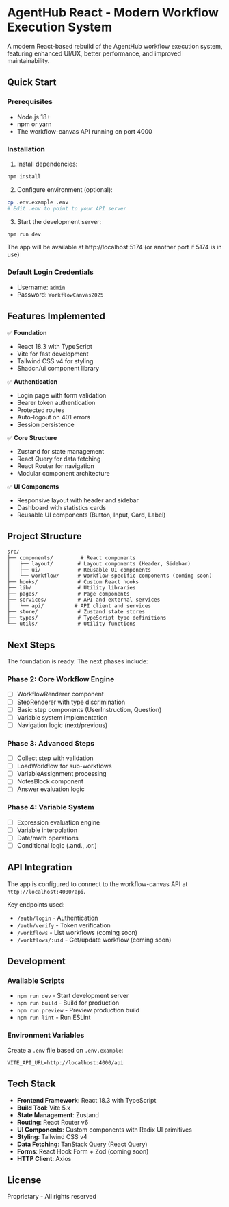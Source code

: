 # AgentHub React - Modern Workflow Execution System

A modern React-based rebuild of the AgentHub workflow execution system, featuring enhanced UI/UX, better performance, and improved maintainability.

## Quick Start

### Prerequisites
- Node.js 18+ 
- npm or yarn
- The workflow-canvas API running on port 4000

### Installation

1. Install dependencies:
```bash
npm install
```

2. Configure environment (optional):
```bash
cp .env.example .env
# Edit .env to point to your API server
```

3. Start the development server:
```bash
npm run dev
```

The app will be available at http://localhost:5174 (or another port if 5174 is in use)

### Default Login Credentials
- Username: `admin`
- Password: `WorkflowCanvas2025`

## Features Implemented

✅ **Foundation**
- React 18.3 with TypeScript
- Vite for fast development
- Tailwind CSS v4 for styling
- Shadcn/ui component library

✅ **Authentication**
- Login page with form validation
- Bearer token authentication
- Protected routes
- Auto-logout on 401 errors
- Session persistence

✅ **Core Structure**
- Zustand for state management
- React Query for data fetching
- React Router for navigation
- Modular component architecture

✅ **UI Components**
- Responsive layout with header and sidebar
- Dashboard with statistics cards
- Reusable UI components (Button, Input, Card, Label)

## Project Structure

```
src/
├── components/         # React components
│   ├── layout/        # Layout components (Header, Sidebar)
│   ├── ui/            # Reusable UI components
│   └── workflow/      # Workflow-specific components (coming soon)
├── hooks/             # Custom React hooks
├── lib/               # Utility libraries
├── pages/             # Page components
├── services/          # API and external services
│   └── api/          # API client and services
├── store/             # Zustand state stores
├── types/             # TypeScript type definitions
└── utils/             # Utility functions
```

## Next Steps

The foundation is ready. The next phases include:

### Phase 2: Core Workflow Engine
- [ ] WorkflowRenderer component
- [ ] StepRenderer with type discrimination
- [ ] Basic step components (UserInstruction, Question)
- [ ] Variable system implementation
- [ ] Navigation logic (next/previous)

### Phase 3: Advanced Steps
- [ ] Collect step with validation
- [ ] LoadWorkflow for sub-workflows
- [ ] VariableAssignment processing
- [ ] NotesBlock component
- [ ] Answer evaluation logic

### Phase 4: Variable System
- [ ] Expression evaluation engine
- [ ] Variable interpolation
- [ ] Date/math operations
- [ ] Conditional logic (.and., .or.)

## API Integration

The app is configured to connect to the workflow-canvas API at `http://localhost:4000/api`. 

Key endpoints used:
- `/auth/login` - Authentication
- `/auth/verify` - Token verification
- `/workflows` - List workflows (coming soon)
- `/workflows/:uid` - Get/update workflow (coming soon)

## Development

### Available Scripts

- `npm run dev` - Start development server
- `npm run build` - Build for production
- `npm run preview` - Preview production build
- `npm run lint` - Run ESLint

### Environment Variables

Create a `.env` file based on `.env.example`:

```env
VITE_API_URL=http://localhost:4000/api
```

## Tech Stack

- **Frontend Framework**: React 18.3 with TypeScript
- **Build Tool**: Vite 5.x
- **State Management**: Zustand
- **Routing**: React Router v6
- **UI Components**: Custom components with Radix UI primitives
- **Styling**: Tailwind CSS v4
- **Data Fetching**: TanStack Query (React Query)
- **Forms**: React Hook Form + Zod (coming soon)
- **HTTP Client**: Axios

## License

Proprietary - All rights reserved
